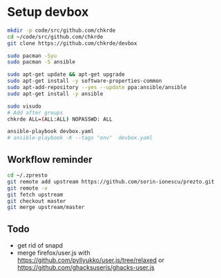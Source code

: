 # Setup devbox

```bash
mkdir -p code/src/github.com/chkrde
cd ~/code/src/github.com/chkrde
git clone https://github.com/chkrde/devbox
```

```bash
sudo pacman -Syu
sudo pacman -S ansible
```

```bash
sudo apt-get update && apt-get upgrade
sudo apt-get install -y software-properties-common
sudo apt-add-repository --yes --update ppa:ansible/ansible
sudo apt-get install -y ansible
```

```bash
sudo visudo
# Add after groups
chkrde ALL=(ALL:ALL) NOPASSWD: ALL
```

```bash
ansible-playbook devbox.yaml
# ansible-playbook -K --tags "env"  devbox.yaml
```

## Workflow reminder

```bash
cd ~/.zpresto
git remote add upstream https://github.com/sorin-ionescu/prezto.git
git remote -v
git fetch upstream
git checkout master
git merge upstream/master
```

## Todo

- get rid of snapd
- merge firefox/user.js with <https://github.com/pyllyukko/user.js/tree/relaxed> or <https://github.com/ghacksuserjs/ghacks-user.js>
